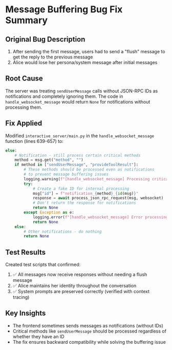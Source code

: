 # Message Buffering Bug Fix Summary

## Original Bug Description
1. After sending the first message, users had to send a "flush" message to get the reply to the previous message
2. Alice would lose her persona/system message after initial messages

## Root Cause
The server was treating `sendUserMessage` calls without JSON-RPC IDs as notifications and completely ignoring them. The code in `handle_websocket_message` would return `None` for notifications without processing them.

## Fix Applied
Modified `interactive_server/main.py` in the `handle_websocket_message` function (lines 639-657) to:

```python
else:
    # Notification - still process certain critical methods
    method = msg.get("method", "")
    if method in ["sendUserMessage", "provideToolResult"]:
        # These methods should be processed even as notifications
        # to prevent message buffering issues
        logging.warning(f"[handle_websocket_message] Processing critical notification: {method}")
        try:
            # Create a fake ID for internal processing
            msg["id"] = f"notification_{method}_{id(msg)}"
            response = await process_json_rpc_request(msg, websocket)
            # Don't return the response for notifications
            return None
        except Exception as e:
            logging.error(f"[handle_websocket_message] Error processing notification: {e}")
            return None
    else:
        # Other notifications - do nothing
        return None
```

## Test Results
Created test scripts that confirmed:
1. ✅ All messages now receive responses without needing a flush message
2. ✅ Alice maintains her identity throughout the conversation
3. ✅ System prompts are preserved correctly (verified with context tracing)

## Key Insights
- The frontend sometimes sends messages as notifications (without IDs)
- Critical methods like `sendUserMessage` should be processed regardless of whether they have an ID
- The fix ensures backward compatibility while solving the buffering issue